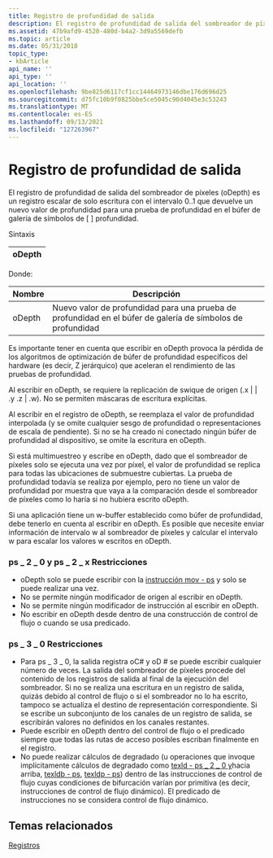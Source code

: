 ```yaml
---
title: Registro de profundidad de salida
description: El registro de profundidad de salida del sombreador de píxeles (oDepth) es un registro escalar de solo escritura con el intervalo \ 0..1\ que devuelve un nuevo valor de profundidad para una prueba de profundidad en el búfer de galería de símbolos de profundidad.
ms.assetid: 47b9afd9-4520-480d-b4a2-3d9a5569defb
ms.topic: article
ms.date: 05/31/2018
topic_type:
- kbArticle
api_name: ''
api_type: ''
api_location: ''
ms.openlocfilehash: 9be825d6117cf1cc14464973146dbe176d696d25
ms.sourcegitcommit: d75fc10b9f0825bbe5ce5045c90d4045e3c53243
ms.translationtype: MT
ms.contentlocale: es-ES
ms.lasthandoff: 09/13/2021
ms.locfileid: "127263967"
---
```

# <a name="output-depth-register"></a>Registro de profundidad de salida

El registro de profundidad de salida del sombreador de píxeles (oDepth) es un registro escalar de solo escritura con el intervalo 0..1 que devuelve un nuevo valor de profundidad para una prueba de profundidad en el búfer de galería de símbolos de \[ \] profundidad.

Sintaxis



| oDepth |
|--------|



 

Donde:



| Nombre   | Descripción                                                       |
|--------|-------------------------------------------------------------------|
| oDepth | Nuevo valor de profundidad para una prueba de profundidad en el búfer de galería de símbolos de profundidad |



 

Es importante tener en cuenta que escribir en oDepth provoca la pérdida de los algoritmos de optimización de búfer de profundidad específicos del hardware (es decir, Z jerárquico) que aceleran el rendimiento de las pruebas de profundidad.

Al escribir en oDepth, se requiere la replicación de swique de origen (.x \| \| .y .z \| .w). No se permiten máscaras de escritura explícitas.

Al escribir en el registro de oDepth, se reemplaza el valor de profundidad interpolada (y se omite cualquier sesgo de profundidad o representaciones de escala de pendiente). Si no se ha creado ni conectado ningún búfer de profundidad al dispositivo, se omite la escritura en oDepth.

Si está multimuestreo y escribe en oDepth, dado que el sombreador de píxeles solo se ejecuta una vez por píxel, el valor de profundidad se replica para todas las ubicaciones de submuestre cubiertas. La prueba de profundidad todavía se realiza por ejemplo, pero no tiene un valor de profundidad por muestra que vaya a la comparación desde el sombreador de píxeles como lo haría si no hubiera escrito oDepth.

Si una aplicación tiene un w-buffer establecido como búfer de profundidad, debe tenerlo en cuenta al escribir en oDepth. Es posible que necesite enviar información de intervalo w al sombreador de píxeles y calcular el intervalo w para escalar los valores w escritos en oDepth.

### <a name="ps_2_0-and-ps_2_x-restrictions"></a>ps \_ 2 \_ 0 y ps \_ 2 \_ x Restricciones

-   oDepth solo se puede escribir con la [instrucción mov - ps](mov---ps.md) y solo se puede realizar una vez.
-   No se permite ningún modificador de origen al escribir en oDepth.
-   No se permite ningún modificador de instrucción al escribir en oDepth.
-   No escribir en oDepth desde dentro de una construcción de control de flujo o cuando se usa predicado.

### <a name="ps_3_0-restrictions"></a>ps \_ 3 \_ 0 Restricciones

-   Para ps \_ 3 \_ 0, la salida registra oC# y oD \# se puede escribir cualquier número de veces. La salida del sombreador de píxeles procede del contenido de los registros de salida al final de la ejecución del sombreador. Si no se realiza una escritura en un registro de salida, quizás debido al control de flujo o si el sombreador no lo ha escrito, tampoco se actualiza el destino de representación correspondiente. Si se escribe un subconjunto de los canales de un registro de salida, se escribirán valores no definidos en los canales restantes.
-   Puede escribir en oDepth dentro del control de flujo o el predicado siempre que todas las rutas de acceso posibles escriban finalmente en el registro.
-   No puede realizar cálculos de degradado (u operaciones que invoque implícitamente cálculos de degradado como [texld - ps \_ 2 \_ 0 y](texld---ps-2-0.md)hacia arriba, [texldb - ps](texldb---ps.md), [texldp - ps](texldp---ps.md)) dentro de las instrucciones de control de flujo cuyas condiciones de bifurcación varían por primitiva (es decir, instrucciones de control de flujo dinámico). El predicado de instrucciones no se considera control de flujo dinámico.

## <a name="related-topics"></a>Temas relacionados

<dl> <dt>

[Registros](dx9-graphics-reference-asm-ps-registers.md)
</dt> </dl>

 

 




